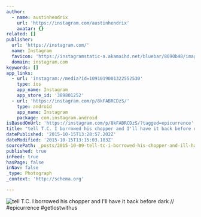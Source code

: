 ```yaml
---
author:
  - name: austinhendrix
    url: 'https://instagram.com/austinhendrix'
    avatar: {}
related: []
publisher:
  url: 'https://instagram.com/'
  name: Instagram
  favicon: 'https://instagramstatic-a.akamaihd.net/bluebar/8090b48/images/ico/favicon.ico'
  domain: instagram.com
keywords: []
app_links:
  - url: 'instagram://media?id=1091019001322552530'
    type: ios
    app_name: Instagram
    app_store_id: '389801252'
  - url: 'https://instagram.com/p/8kFABRCDzS/'
    type: android
    app_name: Instagram
    package: com.instagram.android
isBasedOnUrl: 'https://instagram.com/p/8kFABRCDzS/?tagged=epicurrence'
title: "tell T.C. I borrowed his chopper and I'll have it back before dark // #epicurrence #getlostwithus"
datePublished: '2015-10-15T13:28:57.202Z'
dateModified: '2015-10-15T13:15:03.183Z'
sourcePath: _posts/2015-10-09-tell-tc-i-borrowed-his-chopper-and-ill-have-it-back-befor.md
published: true
inFeed: true
hasPage: false
inNav: false
_type: Photograph
_context: 'http://schema.org'

---
```

![tell T&period;C&period; I borrowed his chopper and I'll have it back before dark &sol;&sol; &num;epicurrence &num;getlostwithus](https://scontent.cdninstagram.com/hphotos-xfa1/t51.2885-15/s640x640/sh0.08/e35/12145256_1638622016376271_1471193598_n.jpg)